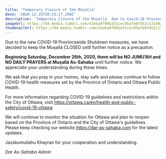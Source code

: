 ```yaml
---
title: 'Temporary Closure of the Muṣallá'
date: '2020-12-25T20:23:17.290Z'
description: 'Temporary Closure of the Muṣallá  due to Covid-19 Provincewide Shutdown'
imageUrl: https://64.media.tumblr.com/a1eba0f091d31cec05a7e6fd52c13149/a29cdf00e96cf348-bd/s540x810/fed5fddb1eb9c1d23a656639145bb61df79fba64.png
thumbnailUrl: https://64.media.tumblr.com/a1eba0f091d31cec05a7e6fd52c13149/a29cdf00e96cf348-bd/s540x810/fed5fddb1eb9c1d23a656639145bb61df79fba64.png
---
```


Due to the new COVID-19 Provincewide Shutdown measures, we have decided to keep the Muṣallá CLOSED until further notice as a precaution.

**Beginning Saturday, December 26th, 2020, there will be NO JUMU’AH and NO DAILY PRAYERS at Muṣallá As-Sahaba** until further notice. We appreciate your understanding during these times.

We ask that you pray in your homes, stay safe and please continue to follow COVID-19 health measures set by the Province of Ontario and Ottawa Public Health.

For more information regarding COVID-19 guidelines and restrictions within the City of Ottawa, visit https://ottawa.ca/en/health-and-public-safety/covid-19-ottawa

We will continue to monitor the situation for Ottawa and plan to reopen based on the Province of Ontario and the City of Ottawa's guidelines. Please keep checking our website https://dar-as-sahaba.com for the latest updates.

Jazakumullahu Khayran for your cooperation and understanding.

_Dar As-Sahaba Admin_
